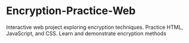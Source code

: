 # Encryption-Practice-Web
Interactive web project exploring encryption techniques. Practice HTML, JavaScript, and CSS. Learn and demonstrate encryption methods
